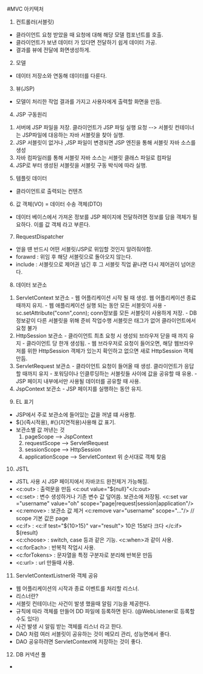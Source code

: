 #MVC 아키텍처
1. 컨트롤러(서블릿)
  - 클라이언트 요청 받았을 때 요청에 대해 해당 모델 컴포넌트를 호출.
  - 클라이언트가 보낸 데이터 가 있다면 전달하기 쉽게 데이터 가공.
  - 결과를 뷰에 전달에 화면생성하게. 
  
2. 모델
  - 데이터 저장소와 연동해 데이터를 다룬다. 
  
3. 뷰(JSP)
  - 모델이 처리한 작업 결과를 가지고 사용자에게 출력할 화면을 만듬. 

4. JSP 구동원리
  1) 서버에 JSP 파일을 저장. 클라이언트가 JSP 파일 실행 요청 --> 서블릿 컨테이너는 JSP파일에 대응하는 자바 서블릿을 찾아 실행.
  2) JSP 서블릿이 없거나  ,JSP 파일이 변경되면 JSP 엔진을 통해 서블릿 자바 소스를 생성
  3) 자바 컴파일러를 통해 서블릿 자바 소스는 서블릿 클래스 파일로 컴파일
  4) JSP로 부터 생성된 서블릿을 서블릿 구동 박식에 따라 실행.
  
5. 템플릿 데이터
  - 클라이언트로 출력되는 컨텐츠
  
6. 값 객체(VO) = 데이터 수송 객체(DTO)
  - 데이터 베이스에서 가져온 정보를 JSP 페이지에 전달하려면 정보를 담을 객체가 필요하다. 이를 값 객체 라고 부른다. 
  
7. RequestDispatcher
  - 얻을 떈 반드시 어떤 서블릿/JSP로 위임할 것인지 알려줘야함.
  - forawrd : 위임 후 해당 서블릿으로 돌아오지 않는다.
  - include : 서블릿으로 제어권 넘긴 후 그 서블릿 직업 끝나면 다시 제어권이 넘어온다. 
  
8. 데이터 보관소
  1) ServletContext 보관소
    - 웹 어플리케이션 시작 될 때 생성. 웹 어플리케이션 종료때까지 유지. 
    - 웹 애플리케이션 실행 되는 동안 모든 서블릿이 사용
    - sc.setAttribute("conn",conn);  conn정보를 모든 서블릿이 사용하게 저장.
    - DB 정보같이 다른 서블릿을 위해 준비 작업수행 서블릿은 <servlet-mapping> 태그가 없어 클라이언트에서 요청 불가
  2) HttpSession 보관소
    - 클라이언트 최초 요청 시 생성되 브라우저 닫을 때 까지 유지
    - 클라이언트 당 한개 생성됨. 
    - 웹 브라우저로 요청이 들어오면, 해당 웹브라우저를 위한 HttpSession 객체가 있는지 확인하고 없으면 새로 HttpSession 객체 만듬.
  3) ServletRequest 보관소
    - 클라이언트 요청이 들어올 때 생성. 클라이언트가 응답할 때까지 유지
    - 포워딩이나 인클루딩하는 서블릿들 사이에 값을 공유할 때 유용.
    - JSP 페이지 내부에서만 사용될 데이터를 공유할 때 사용.
  4) JspContext 보관소
    - JSP 페이지를 실행하는 동안 유지. 
    
9. EL 표기
  - JSP에서 주로 보관소에 들어있는 값을 꺼낼 떄 사용함. 
  - ${}(즉시적용), #{}(지연적용)사용해 값 표기. 
  - 보관소별 값 꺼낸는 것
    1) pageScope --> JspContext
    2) requestScope --> ServletRequest
    3) sessionScope --> HttpSession
    4) applicationScope --> ServletContext
         위 순서대로 객체 찾음

10. JSTL
  - JSTL 사용 시 JSP 페이지에서 자바코드 완전제거 가능해짐.
  - <c:out> : 출력문을 만듬
      <c:out value="${null}"</c:out>
  - <c:set> : 변수 생성하거나 기존 변수 값 덮어씀. 보관소에 저장됨. 
      <c:set var ="username" value="oh" scope="page|request|session|application"/>
  - <c:remove> : 보관소 값 제거 
      <c:remove var="username" scope="..."/> // scope 기본 값은 page
  - <c:if> : 
      <c:if test="${10>15}" var="result">
        10은 15보다 크다
      </c:if>
      ${result}
  - <c:choose> : switch, case 등과 같은 기능. <c:when>과 같이 사용. 
  - <c:forEach> : 반복적 작업시 사용. 
  - <c:forTokens> : 문자열을 특정 구분자로 분리해 반복문 만듬
  - <c:url> : url 만들때 사용. 
  
11. ServletContextListner와 객체 공유
  - 웹 어플리케이션의 시작과 종료 이벤트를 처리할 리스너.
  - 리스너란?
   - 서블릿 컨테이너는 사건이 발생 했을때 알림 기능을 제공한다. 
   - 규칙에 따라 객체를 만들어 DD 파일에 등록하면 된다. (@WebListener로 등록할 수도 있다)
   - 사건 발생 시 알림 받는 객체를 리스너 라고 한다. 
  - DAO 처럼 여러 서블릿이 공유하는 것이 메모리 관리, 성능면에서 좋다.
  - DAO 공유하려면 ServletContext에 저장하는 것이 좋다. 
  
12. DB 커넥션 풀
  - 